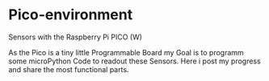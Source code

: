 # Pico-environment
Sensors with the Raspberry Pi PICO (W)

As the Pico is a tiny little Programmable Board
my Goal is to programm some microPython Code to
readout these Sensors.
Here i post my progress and share the most
functional parts.

